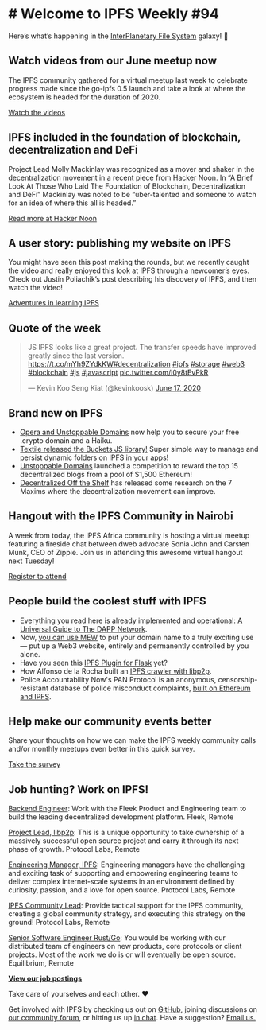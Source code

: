 # # Welcome to IPFS Weekly #94

Here’s what’s happening in the [InterPlanetary File System](https://ipfs.io/) galaxy! 🚀

## Watch videos from our June meetup now
The IPFS community gathered for a virtual meetup last week to celebrate progress made since the go-ipfs 0.5 launch and take a look at where the ecosystem is headed for the duration of 2020.

[Watch the videos](https://blog.ipfs.io/2020-06-23-june-meetup-recap/)

## IPFS included in the foundation of blockchain, decentralization and DeFi
Project Lead Molly Mackinlay was recognized as a mover and shaker in the decentralization movement in a recent piece from Hacker Noon. In “A Brief Look At Those Who Laid The Foundation of Blockchain, Decentralization and DeFi” Mackinlay was noted to be “uber-talented and someone to watch for an idea of where this all is headed.”

[Read more at Hacker Noon](https://hackernoon.com/a-brief-look-at-those-who-laid-the-foundation-of-blockchain-decentralization-and-defi-ns343ypj)

## A user story: publishing my website on IPFS
You might have seen this post making the rounds, but we recently caught the video and really enjoyed this look at IPFS through a newcomer’s eyes. Check out Justin Poliachik’s post describing his discovery of IPFS, and then watch the video!

[Adventures in learning IPFS](https://www.youtube.com/watch?v=N4RKKHSyZlk)

## Quote of the week
<blockquote class="twitter-tweet"><p lang="en" dir="ltr">JS IPFS looks like a great project. The transfer speeds have improved greatly since the last version. <a href="https://t.co/mYh9ZYdkKW">https://t.co/mYh9ZYdkKW</a><a href="https://twitter.com/hashtag/decentralization?src=hash&amp;ref_src=twsrc%5Etfw">#decentralization</a> <a href="https://twitter.com/hashtag/ipfs?src=hash&amp;ref_src=twsrc%5Etfw">#ipfs</a> <a href="https://twitter.com/hashtag/storage?src=hash&amp;ref_src=twsrc%5Etfw">#storage</a> <a href="https://twitter.com/hashtag/web3?src=hash&amp;ref_src=twsrc%5Etfw">#web3</a> <a href="https://twitter.com/hashtag/blockchain?src=hash&amp;ref_src=twsrc%5Etfw">#blockchain</a> <a href="https://twitter.com/hashtag/js?src=hash&amp;ref_src=twsrc%5Etfw">#js</a> <a href="https://twitter.com/hashtag/javascript?src=hash&amp;ref_src=twsrc%5Etfw">#javascript</a> <a href="https://t.co/l0y8tEvPkR">pic.twitter.com/l0y8tEvPkR</a></p>&mdash; Kevin Koo Seng Kiat (@kevinkoosk) <a href="https://twitter.com/kevinkoosk/status/1273307589044891650?ref_src=twsrc%5Etfw">June 17, 2020</a></blockquote>

## Brand new on IPFS
* [Opera and Unstoppable Domains](https://blogs.opera.com/mobile/2020/06/free-crypto-domain-unstoppable-opera/) now help you to secure your free .crypto domain and a Haiku.
* [Textile released the Buckets JS library!](https://textileio.github.io/js-hub/docs/hub.buckets) Super simple way to manage and persist dynamic folders on IPFS in your apps!
* [Unstoppable Domains](https://community.unstoppabledomains.com/t/decentralized-blog-contest/745) launched a competition to reward the top 15 decentralized blogs from a pool of $1,500 Ethereum!
* [Decentralized Off the Shelf](https://decentpatterns.xyz/report/) has released some research on the 7 Maxims where the decentralization movement can improve.

## Hangout with the IPFS Community in Nairobi
A week from today, the IPFS Africa community is hosting a virtual meetup featuring a fireside chat between dweb advocate Sonia John and Carsten Munk, CEO of Zippie. Join us in attending this awesome virtual hangout next Tuesday!

[Register to attend](https://www.eventbrite.co.uk/e/ipfs-community-meetup-nairobi-tickets-108105257736)

## People build the coolest stuff with IPFS
* Everything you read here is already implemented and operational: [A Universal Guide to The DAPP Network](https://medium.com/the-liquidapps-blog/a-universal-guide-to-the-dapp-network-8cac3aa14acd).
* Now, [you can use MEW](https://medium.com/myetherwallet/host-your-own-site-with-mew-introducing-ipfs-support-for-eth-and-crypto-domains-903ea852f2d7) to put your domain name to a truly exciting use — put up a Web3 website, entirely and permanently controlled by you alone.
* Have you seen this [IPFS Plugin for Flask](https://github.com/zatoichi-labs/Flask-IPFS) yet?
* How Alfonso de la Rocha built an [IPFS crawler with libp2p](https://adlrocha.substack.com/p/adlrocha-how-i-built-an-ipfs-crawler).
* Police Accountability Now's PAN Protocol is an anonymous, censorship-resistant database of police misconduct complaints, [built on Ethereum and IPFS](https://decrypt.co/32614/blockchain-police-brutality-database-gives-bad-cops-nowhere-to-hide).

## Help make our community events better
Share your thoughts on how we can make the IPFS weekly community calls and/or monthly meetups even better in this quick survey.

[Take the survey](https://docs.google.com/forms/d/e/1FAIpQLSestacLPbEMvZp1KNtmSHC2Fk09sk1TQ2DUFzEIeE7-HK3QJA/viewform)

## Job hunting? Work on IPFS!
[Backend Engineer](https://cryptojobslist.com/jobs/backend-engineer-at-fleek-remote): Work with the Fleek Product and Engineering team to build the leading decentralized development platform. Fleek, Remote

[Project Lead, libp2p](https://jobs.lever.co/protocol/27ff3891-6e13-4aa8-b43a-734715e85a26): This is a unique opportunity to take ownership of a massively successful open source project and carry it through its next phase of growth. Protocol Labs, Remote

[Engineering Manager, IPFS](https://jobs.lever.co/protocol/3f0787e8-58b3-4122-a1ea-424561d2658f): Engineering managers have the challenging and exciting task of supporting and empowering engineering teams to deliver complex internet-scale systems in an environment defined by curiosity, passion, and a love for open source. Protocol Labs, Remote

[IPFS Community Lead](https://jobs.lever.co/protocol/71c4a9b9-af90-4ce9-9dba-8b72507997bf): Provide tactical support for the IPFS community, creating a global community strategy, and executing this strategy on the ground! Protocol Labs, Remote

[Senior Software Engineer Rust/Go](https://www.notion.so/Hiring-Senior-Software-Engineer-Rust-Go-e6c94ccc261f426c80a483c7fc642412): You would be working with our distributed team of engineers on new products, core protocols or client projects. Most of the work we do is or will eventually be open source. Equilibrium, Remote

**[View our job postings](https://jobs.lever.co/protocol)**

Take care of yourselves and each other. ❤️

Get involved with IPFS by checking us out on [GitHub](https://github.com/ipfs), joining discussions on [our community forum](https://discuss.ipfs.io/), or hitting us up [in chat](https://riot.im/app/#/room/#ipfs:matrix.org). Have a suggestion? [Email us.](mailto:newsletter@ipfs.io)
